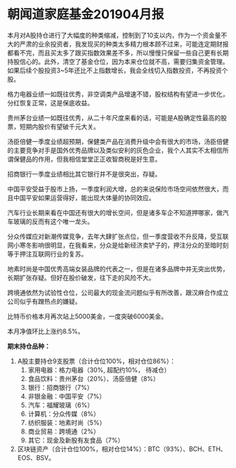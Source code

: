 # 朝闻道家庭基金201904月报

本月对A股持仓进行了大幅度的种类缩减，控制到了10支以内，作为一个资金量不大的严肃的业余投资者，我发现买的种类太多精力根本顾不过来，可能连定期财报都看不完，而且买太多了跟买指数效果差不多，所以慢慢只保留一些自己更有长期持股信心的。此外，清空了基金仓位，因为本来仓位就不高，需要归集资金管理。如果后续个股投资3~5年还比不上指数增长，我会全线切入指数投资，不再投资个股。

格力电器业绩一如既往优秀，非空调类产品增速不错，股权结构有望进一步优化，分红恢复正常，这是保底收益。

贵州茅台业绩一如既往优秀，从二十年尺度来看的话，可能是A股确定性最高的股票，短期内股价有望破千元大关。

汤臣倍健一季度业绩超预期，保健类产品在消费升级中会有很大的市场，汤臣倍健的主要竞争对手是国外优秀品牌以及类似安利的灰色企业，我个人其实不太相信所谓保健品的作用，但我相信堂堂正正收智商税是好生意。

招商银行一季度业绩相比其它银行并不是很突出，存疑。

中国平安受益于股市上扬，一季度利润大增，总的来说保险市场空间依然很大，而且中国平安如果运营得好，能出现大体量的协同效应。

汽车行业长期来看在中国还有很大的增长空间，但是诸多车企不知道押哪家，做汽车玻璃的反而有这个唯一龙头。

分众传媒应对新潮传媒竞争，去年大肆扩张点位，但一季度营收不升反降，受互联网小寒冬影响很明显，在我看来，分众是给新经济卖铲子的，押注分众的至暗时刻等于押注互联网行业的复苏。

地素时尚是中国优秀高端女装品牌的代表之一，但是在诸多品牌中并无突出优势，长期扩张存疑。但好在股价破发，往下走的风险不大。

跨境通依然为试验性仓位，公司最大的现金流问题似乎有所改善，跟汉麻合作成立公司似乎有蹭热点的嫌疑。

比特币价格本月再次站上5000美金，一度突破6000美金。

本月净值环比上涨约8.5%。

**期末持仓品种：**

1. A股主要持仓9支股票（合计仓位100%，相对仓位86%）：
   1. 家用电器：格力电器（30%, 超配约10%， 待减仓）
   2. 食品饮料：贵州茅台（20%）、汤臣倍健（8%）
   3. 银行：招商银行（7%）
   4. 非银金融：中国平安（7%）
   5. 汽车：福耀玻璃（6%）
   6. 计算机：分众传媒（8%）
   9. 纺织服装：地素时尚（5%）
   11. 商业贸易：跨境通（2%）
   12. 其它：现金及新股有友食品（7%）
3. 区块链资产（合计仓位100%，相对仓位14%）：BTC（93%）、BCH、ETH、EOS、BSV。


